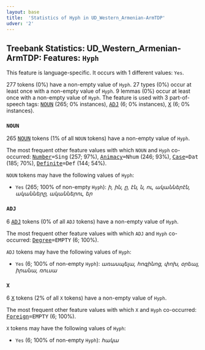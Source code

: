 ```yaml
---
layout: base
title:  'Statistics of Hyph in UD_Western_Armenian-ArmTDP'
udver: '2'
---
```


## Treebank Statistics: UD_Western_Armenian-ArmTDP: Features: `Hyph`

This feature is language-specific.
It occurs with 1 different values: `Yes`.

277 tokens (0%) have a non-empty value of `Hyph`.
27 types (0%) occur at least once with a non-empty value of `Hyph`.
9 lemmas (0%) occur at least once with a non-empty value of `Hyph`.
The feature is used with 3 part-of-speech tags: <tt><a href="hyw_armtdp-pos-NOUN.html">NOUN</a></tt> (265; 0% instances), <tt><a href="hyw_armtdp-pos-ADJ.html">ADJ</a></tt> (6; 0% instances), <tt><a href="hyw_armtdp-pos-X.html">X</a></tt> (6; 0% instances).

### `NOUN`

265 <tt><a href="hyw_armtdp-pos-NOUN.html">NOUN</a></tt> tokens (1% of all `NOUN` tokens) have a non-empty value of `Hyph`.

The most frequent other feature values with which `NOUN` and `Hyph` co-occurred: <tt><a href="hyw_armtdp-feat-Number.html">Number</a></tt><tt>=Sing</tt> (257; 97%), <tt><a href="hyw_armtdp-feat-Animacy.html">Animacy</a></tt><tt>=Nhum</tt> (246; 93%), <tt><a href="hyw_armtdp-feat-Case.html">Case</a></tt><tt>=Dat</tt> (185; 70%), <tt><a href="hyw_armtdp-feat-Definite.html">Definite</a></tt><tt>=Def</tt> (144; 54%).

`NOUN` tokens may have the following values of `Hyph`:

* `Yes` (265; 100% of non-empty `Hyph`): <em>ի, ին, ը, էն, ն, ու, ականներէն, ականները, ականներու, եր</em>

### `ADJ`

6 <tt><a href="hyw_armtdp-pos-ADJ.html">ADJ</a></tt> tokens (0% of all `ADJ` tokens) have a non-empty value of `Hyph`.

The most frequent other feature values with which `ADJ` and `Hyph` co-occurred: <tt><a href="hyw_armtdp-feat-Degree.html">Degree</a></tt><tt>=EMPTY</tt> (6; 100%).

`ADJ` tokens may have the following values of `Hyph`:

* `Yes` (6; 100% of non-empty `Hyph`): <em>առասպելա, հոգինոց, փոխ, օրեայ, իրանա, ռուսա</em>

### `X`

6 <tt><a href="hyw_armtdp-pos-X.html">X</a></tt> tokens (2% of all `X` tokens) have a non-empty value of `Hyph`.

The most frequent other feature values with which `X` and `Hyph` co-occurred: <tt><a href="hyw_armtdp-feat-Foreign.html">Foreign</a></tt><tt>=EMPTY</tt> (6; 100%).

`X` tokens may have the following values of `Hyph`:

* `Yes` (6; 100% of non-empty `Hyph`): <em>հակա</em>

